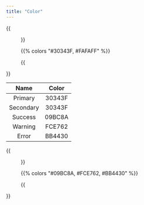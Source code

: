 ```yaml
---
title: "Color"
---
```


{{<figure caption="Float Brand Colors">}}

{{% colors "#30343F, #FAFAFF" %}}

{{</figure>}}

|   Name    | Color  |
| :-------: | :----: |
|  Primary  | 30343F |
| Secondary | 30343F |
|  Success  | 09BC8A |
|  Warning  | FCE762 |
|   Error   | BB4430 |

{{<figure caption="Float Color Palette">}}

{{% colors "#09BC8A, #FCE762, #BB4430" %}}

{{</figure>}}